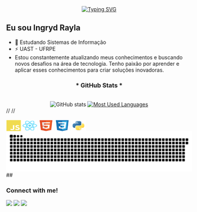<div align="center">
  <a href="https://git.io/typing-svg">
    <img src="https://readme-typing-svg.demolab.com?font=Fira+Code&weight=500&size=22&pause=1000&color=FF00F6&center=true&vCenter=true&random=false&width=524&lines=%E2%8A%B9+Welcome+to+my+profile!+%CB%99%E1%B5%95%CB%99+%E2%8A%B9+" alt="Typing SVG">
  </a>
</div>

## Eu sou Ingryd Rayla

- 💬 Estudando Sistemas de Informação
- ⚡ UAST - UFRPE
- Estou constantemente atualizando meus conhecimentos e buscando novos desafios na área de tecnologia. Tenho paixão por aprender e aplicar esses conhecimentos para criar soluções inovadoras.

<div style="text-align: center;" align="center">
  <h3>* GitHub Stats *</h3>
  <br>
  <img src="https://github-readme-stats-git-masterrstaa-rickstaa.vercel.app/api?username=ingrydrayla&hide_title=true&show_icons=true&include_all_commits=false&count_private=true&line_height=17&hide=issues&bg_color=000&title_color=FF00F6&text_color=FFF&border_radius=3&border_color=36123c&icon_color=FF00F6&theme=jolly" alt="GitHub stats">

  <a href="https://github.com/mari4souza/github-readme-stats">
    <img src="https://github-readme-stats-git-masterrstaa-rickstaa.vercel.app/api/top-langs/?username=ingrydrayla&line_height=17&card_width=290&layout=compact&hide_title=false&count_private=true&langs_count=4&show_icons=true&title_color=FF00F6&hide=html,scss,less&bg_color=000&text_color=8B8B8B&border_radius=3&border_color=561760&count_private=true" alt="Most Used Languages">
  </a>
</div>



<picture>
  //<source
    //srcset="https://github-readme-stats.vercel.app/api?username=ingrydrayla&show_icons=true&theme=purple"
    media="(prefers-color-scheme: )"
  />
  //<source
    //srcset="https://github-readme-stats.vercel.app/api?username=ingrydrayla&show_icons=true"
    media="(prefers-color-scheme: dark), (prefers-color-scheme: no-preference)"//
  />
  <//img src="https://github-readme-stats.vercel.app/api?username=ingrydrayla&show_icons=true" />
</picture>

<div style="display: inline_block"><br>
  <img align="center" alt="Rah-Js" height="30" width="40" src="https://raw.githubusercontent.com/devicons/devicon/master/icons/javascript/javascript-plain.svg">
  <img align="center" alt="Rah-React" height="30" width="40" src="https://raw.githubusercontent.com/devicons/devicon/master/icons/react/react-original.svg">
  <img align="center" alt="Rah-HTML" height="30" width="40" src="https://raw.githubusercontent.com/devicons/devicon/master/icons/html5/html5-original.svg">
  <img align="center" alt="Rah-CSS" height="30" width="40" src="https://raw.githubusercontent.com/devicons/devicon/master/icons/css3/css3-original.svg">
  <img align="center" alt="Rah-Python" height="30" width="40" src="https://raw.githubusercontent.com/devicons/devicon/master/icons/python/python-original.svg">
</div>

<picture align="center">
  <source media="(prefers-color-scheme: dark)" srcset="https://raw.githubusercontent.com/ingrydrayla/ingrydrayla/output/github-contribution-grid-snake-dark.svg">
  <source media="(prefers-color-scheme: light)" srcset="https://raw.githubusercontent.com/ingrydrayla/ingrydrayla/output/github-contribution-grid-snake-dark.svg">
  <img align="center" alt="github contribution grid snake animation" src="https://raw.githubusercontent.com/ingrydrayla/ingrydrayla/output/github-contribution-grid-snake.svg">
</picture>
  ##
 
</a>
<h3 align="left">Connect with me!</h3>
  <a href="https://instagram.com/raylaingryd" target="_blank"><img src="https://img.shields.io/badge/-Instagram-%23E4405F?style=for-the-badge&logo=instagram&logoColor=white" target="_blank"></a>
  <a href = "mailto:raylaingryd@gmail.com"><img src="https://img.shields.io/badge/-Gmail-%23333?style=for-the-badge&logo=gmail&logoColor=white" target="_blank"></a>
  <a href="https://www.linkedin.com/in/ingryd-rayla-503619348/" target="_blank"><img src="https://img.shields.io/badge/-LinkedIn-%230077B5?style=for-the-badge&logo=linkedin&logoColor=white" target="_blank"></a> 
  
</div>
